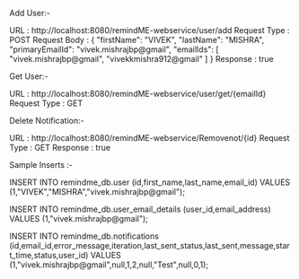 Add User:-

URL : http://localhost:8080/remindME-webservice/user/add
Request Type : POST
Request Body :
{
    "firstName": "VIVEK",
    "lastName": "MISHRA",
    "primaryEmailId": "vivek.mishrajbp@gmail",
    "emailIds": [
        "vivek.mishrajbp@gmail",
        "vivekkmishra912@gmail"
    ]
}
Response : true 

Get User:-

URL : http://localhost:8080/remindME-webservice/user/get/{emailId}
Request Type : GET

Delete Notification:-

URL : http://localhost:8080/remindME-webservice/Removenot/{id}
Request Type : GET
Response : true 

Sample Inserts :-

INSERT INTO remindme_db.user
(id,first_name,last_name,email_id)
VALUES
(1,"VIVEK","MISHRA","vivek.mishrajbp@gmail");

INSERT INTO remindme_db.user_email_details
(user_id,email_address)
VALUES
(1,"vivek.mishrajbp@gmail");

INSERT INTO remindme_db.notifications
(id,email_id,error_message,iteration,last_sent_status,last_sent,message,start_time,status,user_id)
VALUES
(1,"vivek.mishrajbp@gmail",null,1,2,null,"Test",null,0,1);
